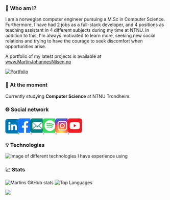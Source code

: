 ### 👋 Who am I?

I am a norwegian computer engineer pursuing a M.Sc in Computer Science. Furthermore, I have had 2 jobs as a full-stack developer, and 4 positions as teaching assistant in 4 different subjects during my time at NTNU. In addition to this, I'm always motivated to learn more, seeking new social relations and trying to have the courage to seek discomfort when opportunities arise.

A portfolio of my latest projects is available at www.MartinJohannesNilsen.no

[![Portfolio](https://github.com/Martinnilsen99/Martinnilsen99/blob/main/assets/img/dark_profileHeader.png "Portfolio")](https://martinnilsen.no)

### 🔭 At the moment

Currently studying **Computer Science** at NTNU Trondheim. 

### 🌐 Social network

<a href="https://www.linkedin.com/in/MartinJohannesNilsen/" target="_blank" title="LinkedIn profile">
    <img src="assets/svg/linkedin.svg" width="45px" alt="LinkedIn icon" style="margin: 2px -5px 0 0"/>
</a>
<a href="https://www.facebook.com/MartinJohannesNilsen/" target="_blank" title="Facebook profile">
    <img src="assets/svg/facebook.svg" width="45px" alt="Facebook icon" style="margin: 2px -5px"/>
</a>
<a href="mailto:martinjnilsen@icloud.com" target="_blank" title="Mail">
    <img src="assets/svg/mail.svg" width="45px" alt="YouTube icon" style="margin: 2px -5px">
</a>
<a href="https://open.spotify.com/user/martinnilsen99" target="_blank" title="Spotify profile">
    <img src="assets/svg/spotify.svg" width="45px" alt="YouTube icon" style="margin: 2px -5px">
</a>
<a href="https://www.instagram.com/MartinJohannesNilsen/" target="_blank" title="Instagram profile">
    <img src="assets/svg/instagram.svg" width="45px" alt="Instagram icon" style="margin: 2px -5px">
</a>
<a href="https://www.youtube.com/channel/UCxyROQQeUpa44IEeC5oJuhQ" target="_blank" title="YouTube channel">
    <img src="assets/svg/youtube.svg" width="45px" alt="YouTube icon" style="margin: 2px -5px">
</a>

### 💡 Technologies

<img alt="Image of different technologies I have experience using" src="https://github.com/Martinnilsen99/Martinnilsen99/blob/main/assets/img/technologies.png"/>

### 📈 Stats

![Martins GitHub stats](https://github-readme-stats.vercel.app/api?username=MartinJohannesNilsen&theme=calm&show_icons=true&hide=prs&line_height=24&count_private=true&bg_color=021b2e&icon_color=fff&text_color=fff&title_color=fff&hide_border=true)
![Top Languages](https://github-readme-stats.vercel.app/api/top-langs/?username=MartinJohannesNilsen&theme=calm&langs_count=6&layout=compact&exclude_repo=tdt4225-assignment1,tdt4225-assignment2,tdt4225-assignment3&bg_color=021b2e&title_color=fff&hide_border=true&text_color=fff)

![](https://komarev.com/ghpvc/?username=MartinNilsen99&style=flat-square)
